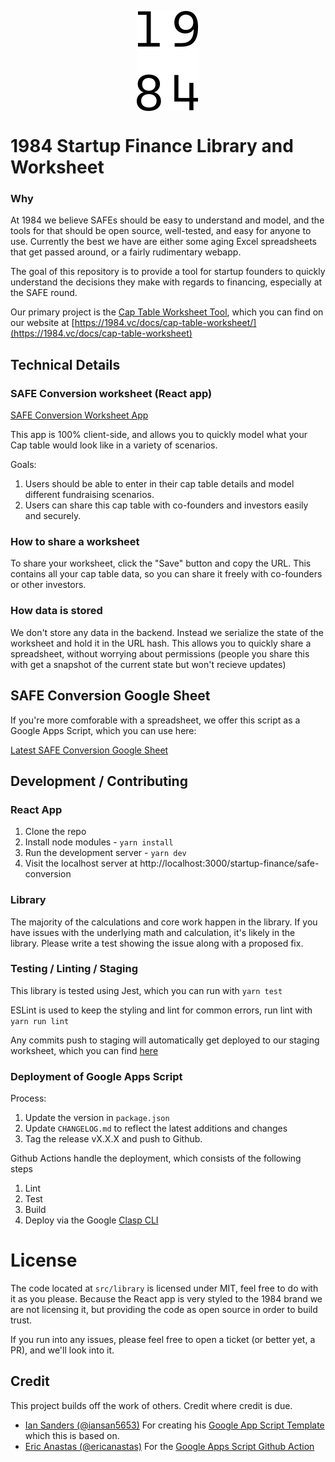<p align="center"><img src="https://raw.githubusercontent.com/1984vc/website/main/static/images/github-logo.svg" width="100" align="center"></p>

# 1984 Startup Finance Library and Worksheet

### Why

At 1984 we believe SAFEs should be easy to understand and model, and the tools for that should be open source, well-tested, and
easy for anyone to use. Currently the best we have are either some aging Excel spreadsheets that get passed around, or a fairly 
rudimentary webapp.

The goal of this repository is to provide a tool for startup founders to quickly understand the decisions they make with regards to financing,
especially at the SAFE round.

Our primary project is the [Cap Table Worksheet Tool](https://1984.vc/docs/cap-table-worksheet), which you can find on our website at [https://1984.vc/docs/cap-table-worksheet/](https://1984.vc/docs/cap-table-worksheet)

## Technical Details

### SAFE Conversion worksheet (React app)

[SAFE Conversion Worksheet App](https://1984.vc/docs/cap-table-worksheet)

This app is 100% client-side, and allows you to quickly model what your Cap table would look like in a variety of scenarios.

Goals:
1. Users should be able to enter in their cap table details and model different fundraising scenarios.
2. Users can share this cap table with co-founders and investors easily and securely.

### How to share a worksheet

To share your worksheet, click the "Save" button and copy the URL. This contains all your cap table data, so you can share it freely
with co-founders or other investors.

### How data is stored

We don't store any data in the backend. Instead we serialize the state of the worksheet and hold it in the URL hash.
This allows you to quickly share a spreadsheet, without worrying about permissions (people you share this with get a snapshot of
the current state but won't recieve updates)

## SAFE Conversion Google Sheet

If you're more comforable with a spreadsheet, we offer this script as a Google Apps Script, which you can use here:

[Latest SAFE Conversion Google Sheet](https://docs.google.com/spreadsheets/d/1eunUazlR9qeNVkH29ihF9MCrLtmBNAANByzck2HceX4/edit?usp=sharing)


## Development / Contributing

### React App

1. Clone the repo
1. Install node modules - `yarn install`
1. Run the development server - `yarn dev`
1. Visit the localhost server at http://localhost:3000/startup-finance/safe-conversion

### Library

The majority of the calculations and core work happen in the library. If you have issues with the underlying math and calculation,
it's likely in the library. Please write a test showing the issue along with a proposed fix.

### Testing / Linting / Staging

This library is tested using Jest, which you can run with `yarn test`

ESLint is used to keep the styling and lint for common errors, run lint with `yarn run lint`

Any commits push to staging will automatically get deployed to our staging worksheet, which you can find
[here](https://docs.google.com/spreadsheets/d/1d34sADQwY_wv0qw01KDclKl2i0IRLG1hC1SvCb5EpHg)


### Deployment of Google Apps Script

Process:

1. Update the version in `package.json`
2. Update `CHANGELOG.md` to reflect the latest additions and changes
3. Tag the release vX.X.X and push to Github.

Github Actions handle the deployment, which consists of the following steps

1. Lint
2. Test
3. Build
4. Deploy via the Google [Clasp CLI](https://developers.google.com/apps-script/guides/clasp)

# License

The code located at `src/library` is licensed under MIT, feel free to do with it as you please. Because the React app is very styled to the 1984 brand we are not licensing it, but providing the code as open source in order to build trust.

If you run into any issues, please feel free to open a ticket (or better yet, a PR), and we'll look into it.

## Credit

This project builds off the work of others. Credit where credit is due.

- [Ian Sanders (@iansan5653)](https://github.com/iansan5653) For creating his
  [Google App Script Template](https://github.com/iansan5653/gas-ts-template/generate) which this is based on.
- [Eric Anastas (@ericanastas)](https://github.com/ericanastas) For the
  [Google Apps Script Github Action](https://github.com/ericanastas/deploy-google-app-script-action)
